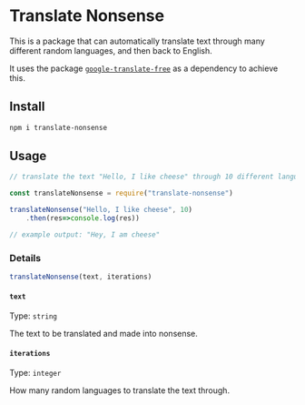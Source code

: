 # Translate Nonsense

This is a package that can automatically translate text through many different random languages, and then back to English.

It uses the package [`google-translate-free`](https://www.npmjs.com/package/google-translate-free) as a dependency to achieve this.


## Install

```sh
npm i translate-nonsense
```


## Usage

```js
// translate the text "Hello, I like cheese" through 10 different languages

const translateNonsense = require("translate-nonsense")

translateNonsense("Hello, I like cheese", 10)
	.then(res=>console.log(res))

// example output: "Hey, I am cheese"
```


### Details

```js
translateNonsense(text, iterations)
```


#### `text`

Type: `string`

The text to be translated and made into nonsense.


#### `iterations`

Type: `integer`

How many random languages to translate the text through.
